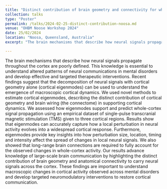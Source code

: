 ```yaml
---
title: "Distinct contribution of brain geometry and connectivity for whole-cortex communication"
collection: talks
type: "Poster"
permalink: /talks/2024-02-25-distinct-contribution-noosa.md
venue: "OHBM Noose Workshop 2024"
date: 25/02/2024
location: "Noosa, Queensland, Australia"
excerpt: "The brain mechanisms that describe how neural signals propagate throughout the cortex are poorly defined. This knowledge is essential to understand altered patterns of neural communications in mental disorders and develop effective and targeted therapeutic interventions. Recent findings suggest that the decomposition of neural signals with cortical geometry alone (cortical eigenmodes) can be used to understand the emergence of macroscopic cortical dynamics. We used novel methods to estimate cortical eigenmodes, describing the distinct contribution of cortical geometry and brain wiring (the connectome) in supporting cortical dynamics. We assessed how eigenmodes support and predict whole-cortex signal propagation using an empirical dataset of single-pulse transcranial magnetic stimulation (TMS) given to three cortical regions. Results show that eigenmodes can accurately capture how a local perturbation in neural activity evolves into a widespread cortical response. Furthermore, eigenmodes provide key insights into how perturbation size, location, timing and intensity affect the spread of changes in local neural signals. We also showed that long-range brain connections are required to fully account for the observed changes in whole-cortex activity. Our results advance knowledge of large-scale brain communication by highlighting the distinct contribution of brain geometry and anatomical connectivity to carry neural signals across the cortex. These findings are important to understand macroscopic changes in cortical activity observed across mental disorders and develop targeted neuromodulatory interventions to restore cortical communication."

---
```


The brain mechanisms that describe how neural signals propagate throughout the cortex are poorly defined. This knowledge is essential to understand altered patterns of neural communications in mental disorders and develop effective and targeted therapeutic interventions. Recent findings suggest that the decomposition of neural signals with cortical geometry alone (cortical eigenmodes) can be used to understand the emergence of macroscopic cortical dynamics. We used novel methods to estimate cortical eigenmodes, describing the distinct contribution of cortical geometry and brain wiring (the connectome) in supporting cortical dynamics. We assessed how eigenmodes support and predict whole-cortex signal propagation using an empirical dataset of single-pulse transcranial magnetic stimulation (TMS) given to three cortical regions. Results show that eigenmodes can accurately capture how a local perturbation in neural activity evolves into a widespread cortical response. Furthermore, eigenmodes provide key insights into how perturbation size, location, timing and intensity affect the spread of changes in local neural signals. We also showed that long-range brain connections are required to fully account for the observed changes in whole-cortex activity. Our results advance knowledge of large-scale brain communication by highlighting the distinct contribution of brain geometry and anatomical connectivity to carry neural signals across the cortex. These findings are important to understand macroscopic changes in cortical activity observed across mental disorders and develop targeted neuromodulatory interventions to restore cortical communication.
